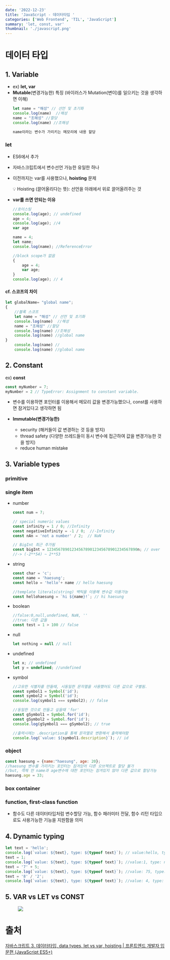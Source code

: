 ```yaml
---
date: '2022-12-23'
title: 'JavaScript - 데이터타입 '
categories: ['Web Frontend', 'TIL', 'JavaScript']
summary: 'let, const, var'
thumbnail: './javascript.png'
---
```


# 데이터 타입
## 1. Variable
- ex) **let,  var**
- **Mutable**(변경가능한) 특징 (바이러스가 Mutation(변이)를 일으키는 것을 생각하면 이해)
    ```jsx
    let name = "해성" // 선언 및 초기화
    console.log(name)  //해성
    name = "조해성" //할당
    console.log(name) //조해성
    
    name이라는 변수가 가리키는 메모리에 내용 할당
    ```
### let
- ES6에서 추가
- 자바스크립트에서 변수선언 가능한 유일한 하나
- 이전까지는 var를 사용했으나, **hoisting** 문제
  
    <aside>
    💡 Hoisting (끌어올리다는 뜻): 선언을 아래에서 위로 끌어올려주는 것
    
    </aside>
    
- **var를 쓰면 안되는 이유**
    ```jsx
    //호이스팅
    console.log(age); // undefined
    age = 4;
    console.log(age); //4
    var age
    
    name = 4;
    let name; 
    console.log(name); //ReferenceError
    ```
    
    ```jsx
    //block scope가 없음
    {
    	age = 4;
    	var age;
    }
    console.log(age); // 4
    ```
#### cf. **스코프의 차이**
```jsx
let globalName= "global name";
{
	//블록 스코프
	let name = "해성" // 선언 및 초기화
	console.log(name)  //해성
	name = "조해성" //할당
	console.log(name) //조해성
	console.log(name) //global name
}
	console.log(name) //
	console.log(name) //global name
```
## 2. Constant
ex) **const**
```jsx
const myNumber = 7;
myNumber = 2 // TypeError: Assignment to constant variable.
```
- 변수를 이용하면 포인터를 이용해서 메모리 값을 변경가능했으나, const를 사용하면 잠겨있다고 생각하면 됨

- **Immutable(변경가능한)**
    - security (해커들이 값 변경하는 것 등을 방지)
    - thread safety (다양한 쓰레드들이 동시 변수에 접근하여 값을 변경가능한 것을 방지)
    - reduce human mistake

## 3. Variable types
### primitive
### single item
- number
    ```jsx
    const num = 7;
    
    // special numeric values
    const infinity = 1 / 0; //Infinity
    const negativeInfinity = -1 / 0;  //-Infinity
    const nAn = 'not a number' / 2;  // NaN
    
    // BigInt 최근 추가됨
    const bigInt = 1234567890123456789012345678901234567890n; // over 
    //-> (-2**54) ~ 2**53
    ```
    
- string
    ```jsx
    const char = 'c';
    const name = 'haesung';
    const hello = 'hello'+ name // hello haesung
    
    //template literals(string) 백틱을 이용해 변수값 이용가능
    const hellohaesung = `hi ${name}!`; // hi haesung
    
    ```
    
- boolean
    ```jsx
    //false:0,null,undefined, NaN, ''
    //true: 다른 값들
    const test = 1 > 100 // false
    ```
    
- null
    ```jsx
    let nothing = null // null
    ```
    
- undefined
    ```jsx
    let x; // undefined
    let y = undefined; //undefined
    ```
    
- symbol
    ```jsx
    //고유한 식별자를 만들때, 시동일한 문자열을 사용했어도 다른 값으로 구별됨.
    const symbol1 = Symbol('id');
    const symbol2 = Symbol('id');
    console.log(symbol1 === symbol2); // false
    
    //동일한 것으로 만들고 싶을때 'for'
    const gSymbol1 = Symbol.for('id');
    const gSymbol2 = Symbol.for('id');
    console.log(gSymbol1 === gSymbol2); // true
    
    //출력시에는 .description을 통해 문자열로 변환해서 출력해야함
    console.log(`value: ${symbol1.description}`); // id
    ```
### object
```jsx
const haesung = {name:"haesung", age: 20};
//haesung 변수를 가리키는 포인터는 잠겨있어 다른 오브젝트로 할당 불가
//but, 객체 안 name과 age변수에 대한 포인터는 잠겨있지 않아 다른 값으로 할당가능
haesung.age = 33;
```
### box container
### function, first-class function
- 함수도 다른 데이터타입처럼 변수할당 가능, 함수 패러미터 전달, 함수 리턴 타입으로도 사용가능한 기능을 지원함을 의미
## 4. Dynamic typing
```jsx
let text = 'hello';
console.log(`value: ${text}, type: ${typeof text}`); // value:hello, type:string
text = 1;
console.log(`value: ${text}, type: ${typeof text}`); //value:1, type: number
text = '7' + 5;
console.log(`value: ${text}, type: ${typeof text}`); //value: 75, type:string
text = '8' / '2';
console.log(`value: ${text}, type: ${typeof text}`); //value: 4, type: number
```

## 5. VAR vs LET vs CONST
<figure>
    <img src="https://scontent-gmp1-1.xx.fbcdn.net/v/t1.6435-9/130188528_221079646060321_4186780158033875317_n.png?_nc_cat=108&ccb=1-7&_nc_sid=973b4a&_nc_ohc=kGQ8s67Kai4AX_0eARC&_nc_ht=scontent-gmp1-1.xx&oh=00_AfCZf0YNYXDnGC_03Szg8rmkpYjgTEwkwgBkx06khsmHtw&oe=63CC87D6" style="max-width:400px; margin: 0 auto;"></img>
</figure>


# 출처

[자바스크립트 3. 데이터타입, data types, let vs var, hoisting | 프론트엔드 개발자 입문편 (JavaScript ES5+)](https://www.youtube.com/watch?v=OCCpGh4ujb8&list=PLv2d7VI9OotTVOL4QmPfvJWPJvkmv6h-2&index=3)
